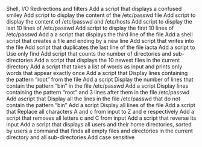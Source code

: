 Shell, I/O Redirections and filters
Add a script that displays a confused smiley
Add script to display the content of the /etc/passwd file
Add script to display the content of /etc/passwd and /etc/hosts
Add script to display the last 10 lines of /etc/passwd
Add script to display the first 10 lines of /etc/passwd
Add a a script that displays the third line of the file
Add  a shell script that creates a file and ending by a new line
Add script that writes into the file
Add script that duplicates the last line of the file iacta
Add a script to Use only find
Add script that counts the number of directories and sub-directories
Add  a script that displays the 10 newest files in the current directory
Add a script that takes a list of words as input and prints only words that appear exactly once
Add a script that Display lines containing the pattern “root” from the file
Add a script Display the number of lines that contain the pattern “bin” in the file /etc/passwd
Add a script Display lines containing the pattern “root” and 3 lines after them in the file /etc/passwd
Add ascript that Display all the lines in the file /etc/passwd that do not contain the pattern “bin”
Add a script Display all lines of the file
Add a script that Replace all characters A and c from input to Z and e respectively
Add a script that removes all letters c and C from input
Add a script that reverse its input
Add a script that displays all users and their home directories, sorted by users
a command that finds all empty files and directories in the current directory and all sub-directories
Add case sensitive
